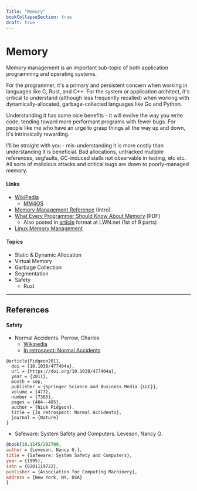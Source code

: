 ```yaml
---
Title: "Memory"
bookCollapseSection: true
draft: true
---
```


# Memory

Memory management is an important sub-topic of both application programming and operating systems. 

For the programmer, it's a primary and persistent concern when working in languages like C, Rust, and C++. For the system or application architect, it's critical to understand (although less frequently recalled) when working with dynamically-allocated, garbage-collected languages like Go and Python.

Understanding it has some nice benefits - it will evolve the way you write code, tending toward more performant programs with fewer bugs. For people like me who have an urge to grasp things all the way up and down, it's intrinsically rewarding.

I'll be straight with you - mis-understanding it is more costly than understanding it is beneficial. Bad allocations, untracked multiple references, segfaults, GC-induced stalls not observable in testing, etc etc. All sorts of malicious attacks and critical bugs are down to poorly-managed memory.



#### Links
- [WikiPedia](https://en.wikipedia.org/wiki/Memory_management)
  - [MM4OS](https://en.wikipedia.org/wiki/Memory_management_(operating_systems))
- [Memory Management Reference](https://www.memorymanagement.org/mmref/index.html) (Intro)
- [What Every Programmer Should Know About Memory](https://people.freebsd.org/~lstewart/articles/cpumemory.pdf) [PDF]
  - Also posted in [article](https://lwn.net/Articles/250967/) format at LWN.net (1st of 9 parts)
- [Linux Memory Management](https://linux-mm.org/LinuxMMInternals)

#### Topics

- Static & Dynamic Allocation
- Virtual Memory
- Garbage Collection
- Segmentation
- Safety
  - Rust

---

## References


#### Safety

- Normal Accidents. Perrow, Charles
  - [Wikipedia](https://en.wikipedia.org/wiki/Normal_Accidents)
  - [In retrospect: Normal Accidents](https://www.nature.com/articles/477404a)
```
@article{Pidgeon2011,
  doi = {10.1038/477404a},
  url = {https://doi.org/10.1038/477404a},
  year = {2011},
  month = sep,
  publisher = {Springer Science and Business Media {LLC}},
  volume = {477},
  number = {7365},
  pages = {404--405},
  author = {Nick Pidgeon},
  title = {In retrospect: Normal Accidents},
  journal = {Nature}
}
```

- Safeware: System Safety and Computers. Leveson, Nancy G.
```bibtex
@book{10.1145/202709,
author = {Leveson, Nancy G.},
title = {Safeware: System Safety and Computers},
year = {1995},
isbn = {0201119722},
publisher = {Association for Computing Machinery},
address = {New York, NY, USA}
}
```
